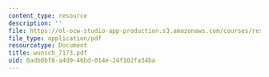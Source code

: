```yaml
---
content_type: resource
description: ''
file: https://ol-ocw-studio-app-production.s3.amazonaws.com/courses/res-12-000-evolution-of-physical-oceanography-spring-2007/0adb0bf8a4d046bd014e24f102fa34ba_wunsch_7173.pdf
file_type: application/pdf
resourcetype: Document
title: wunsch_7173.pdf
uid: 0adb0bf8-a4d0-46bd-014e-24f102fa34ba
---
```

